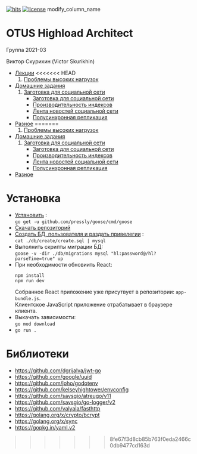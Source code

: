 [![hits](https://hits.deltapapa.io/github/vskurikhin/otus-highload-architect-2021-03-VSkurikhin.svg)](https://hits.deltapapa.io)
[![license](https://img.shields.io/github/license/vskurikhin/otus-highload-architect-2021-03-VSkurikhin)](https://raw.githubusercontent.com/vskurikhin/otus-highload-architect-2021-03-VSkurikhin/main/LICENSE)
modify_column_name
# OTUS Highload Architect

Группа 2021-03

Виктор Скурихин (Victor Skurikhin)

- [Лекции](doc/lectures.md)
<<<<<<< HEAD
    1. [Проблемы высоких нагрузок](doc/lectures.md#проблемы-высоких-нагрузок)
- [Домашние задания](doc/homeworks.md)
    1. [Заготовка для социальной сети](doc/solutions_of_homework.md#заготовка-для-социальной-сети)
        - [Заготовка для социальной сети](doc/solutions_of_homework.md#заготовка-для-социальной-сети)
        - [Производительность индексов](doc/solutions_of_homework.md#производительность-индексов)
        - [Лента новостей социальной сети](solutions_of_homework.md#лента-новостей-социальной-сети)
        - [Полусинхронная репликация](doc/solutions_of_homework.md#полусинхронная-репликация)
- [Разное](doc/other.md)
=======
  1. [Проблемы высоких нагрузок](doc/lectures.md#проблемы-высоких-нагрузок)
- [Домашние задания](doc/homeworks.md)
  1. [Заготовка для социальной сети](doc/solutions_of_homework.md#заготовка-для-социальной-сети)
     - [Заготовка для социальной сети](doc/solutions_of_homework.md#заготовка-для-социальной-сети)
     - [Производительность индексов](doc/solutions_of_homework.md#производительность-индексов)
     - [Лента новостей социальной сети](solutions_of_homework.md#лента-новостей-социальной-сети)
     - [Полусинхронная репликация](doc/solutions_of_homework.md#полусинхронная-репликация)
- [Разное](doc/other.md)

# Установка

- [Установить](https://github.com/pressly/goose) :\
  `go get -u github.com/pressly/goose/cmd/goose`
- [Скачать репозиторий](https://github.com/vskurikhin/otus-highload-architect-2021-03-VSkurikhin.git)
- [Создать БД, пользователя и раздать привелегии](db/create/create.sql) :\
  `cat ./db/create/create.sql | mysql`
- Выполнить скрипты миграции БД:\
  `goose -v -dir ./db/migrations mysql "hl:password@/hl?parseTime=true" up`
- При необходимости обновиить React:
  ```
  npm install
  npm run dev
  ```
  Собранное React приложение уже присутвует в репозитории: `app-bundle.js`.\
  Клиентское JavaScript приложение отрабатывает в браузере клиента.  
- Выкачать зависимости:\
  `go mod download`
- `go run .`

# Библиотеки

- https://github.com/dgrijalva/jwt-go
- https://github.com/google/uuid
- https://github.com/joho/godotenv
- https://github.com/kelseyhightower/envconfig
- https://github.com/savsgio/atreugo/v11
- https://github.com/savsgio/go-logger/v2
- https://github.com/valyala/fasthttp
- https://golang.org/x/crypto/bcrypt
- https://golang.org/x/sync
- https://gopkg.in/yaml.v2
>>>>>>> 8fe67f3d8cb85b763f0eda2466c0db9477cd163d
